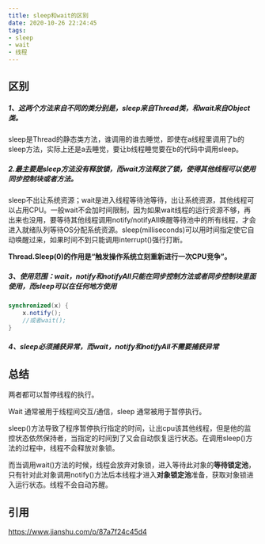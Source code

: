 ```yaml
---
title: sleep和wait的区别
date: 2020-10-26 22:24:45
tags: 
- sleep
- wait
- 线程
---
```


## 区别

##### 1、这两个方法来自不同的类分别是，sleep来自Thread类，和wait来自Object类。

sleep是Thread的静态类方法，谁调用的谁去睡觉，即使在a线程里调用了b的sleep方法，实际上还是a去睡觉，要让b线程睡觉要在b的代码中调用sleep。

##### 2.最主要是sleep方法没有释放锁，而wait方法释放了锁，使得其他线程可以使用同步控制块或者方法。

sleep不出让系统资源；wait是进入线程等待池等待，出让系统资源，其他线程可以占用CPU。一般wait不会加时间限制，因为如果wait线程的运行资源不够，再出来也没用，要等待其他线程调用notify/notifyAll唤醒等待池中的所有线程，才会进入就绪队列等待OS分配系统资源。sleep(milliseconds)可以用时间指定使它自动唤醒过来，如果时间不到只能调用interrupt()强行打断。

**Thread.Sleep(0)的作用是“触发操作系统立刻重新进行一次CPU竞争”。**

##### 3、使用范围：wait，notify和notifyAll只能在同步控制方法或者同步控制块里面使用，而sleep可以在任何地方使用

```java
synchronized(x) { 
	x.notify();
	//或者wait(); 
}

```

##### 4、sleep必须捕获异常，而wait，notify和notifyAll不需要捕获异常

## 总结

两者都可以暂停线程的执行。

Wait 通常被用于线程间交互/通信，sleep 通常被用于暂停执行。

sleep()方法导致了程序暂停执行指定的时间，让出cpu该其他线程，但是他的监控状态依然保持者，当指定的时间到了又会自动恢复运行状态。在调用sleep()方法的过程中，线程不会释放对象锁。

而当调用wait()方法的时候，线程会放弃对象锁，进入等待此对象的**等待锁定池**，只有针对此对象调用notify()方法后本线程才进入**对象锁定池**准备，获取对象锁进入运行状态。线程不会自动苏醒。

## 引用

https://www.jianshu.com/p/87a7f24c45d4